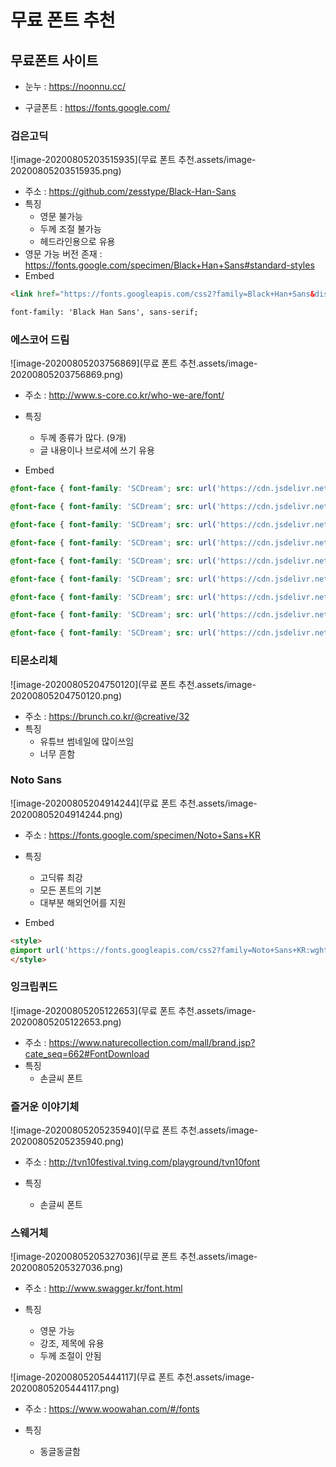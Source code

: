 # 무료 폰트 추천

## 무료폰트 사이트

- 눈누 : https://noonnu.cc/

- 구글폰트 : https://fonts.google.com/



### 검은고딕

![image-20200805203515935](무료 폰트 추천.assets/image-20200805203515935.png)

- 주소 : https://github.com/zesstype/Black-Han-Sans
- 특징
  - 영문 불가능
  - 두께 조절 불가능
  - 헤드라인용으로 유용
- 영문 가능 버전 존재 : https://fonts.google.com/specimen/Black+Han+Sans#standard-styles
- Embed

```html
<link href="https://fonts.googleapis.com/css2?family=Black+Han+Sans&display=swap" rel="stylesheet">

font-family: 'Black Han Sans', sans-serif;
```





### 에스코어 드림

![image-20200805203756869](무료 폰트 추천.assets/image-20200805203756869.png)

- 주소 : http://www.s-core.co.kr/who-we-are/font/
- 특징
  - 두께 종류가 많다. (9개)
  - 글 내용이나 브로셔에 쓰기 유용

- Embed

```css
@font-face { font-family: 'SCDream'; src: url('https://cdn.jsdelivr.net/gh/projectnoonnu/noonfonts_six@1.2/S-CoreDream-1Thin.woff') format('woff'); font-weight: 100; }

@font-face { font-family: 'SCDream'; src: url('https://cdn.jsdelivr.net/gh/projectnoonnu/noonfonts_six@1.2/S-CoreDream-2ExtraLight.woff') format('woff'); font-weight: 200; }

@font-face { font-family: 'SCDream'; src: url('https://cdn.jsdelivr.net/gh/projectnoonnu/noonfonts_six@1.2/S-CoreDream-3Light.woff') format('woff'); font-weight: 300; }

@font-face { font-family: 'SCDream'; src: url('https://cdn.jsdelivr.net/gh/projectnoonnu/noonfonts_six@1.2/S-CoreDream-4Regular.woff') format('woff'); font-weight: 400; }

@font-face { font-family: 'SCDream'; src: url('https://cdn.jsdelivr.net/gh/projectnoonnu/noonfonts_six@1.2/S-CoreDream-5Medium.woff') format('woff'); font-weight: 500; }

@font-face { font-family: 'SCDream'; src: url('https://cdn.jsdelivr.net/gh/projectnoonnu/noonfonts_six@1.2/S-CoreDream-6Bold.woff') format('woff'); font-weight: 600; }

@font-face { font-family: 'SCDream'; src: url('https://cdn.jsdelivr.net/gh/projectnoonnu/noonfonts_six@1.2/S-CoreDream-7ExtraBold.woff') format('woff'); font-weight: 700; }

@font-face { font-family: 'SCDream'; src: url('https://cdn.jsdelivr.net/gh/projectnoonnu/noonfonts_six@1.2/S-CoreDream-8Heavy.woff') format('woff'); font-weight: 800; }

@font-face { font-family: 'SCDream'; src: url('https://cdn.jsdelivr.net/gh/projectnoonnu/noonfonts_six@1.2/S-CoreDream-9Black.woff') format('woff'); font-weight: 900; }
```





### 티몬소리체

![image-20200805204750120](무료 폰트 추천.assets/image-20200805204750120.png)

- 주소 : https://brunch.co.kr/@creative/32
- 특징
  - 유튜브 썸네일에 많이쓰임
  - 너무 흔함



### Noto Sans

![image-20200805204914244](무료 폰트 추천.assets/image-20200805204914244.png)

- 주소 : https://fonts.google.com/specimen/Noto+Sans+KR
- 특징
  - 고딕류 최강
  - 모든 폰트의 기본
  - 대부분 해외언어를 지원

- Embed

```html
<style>
@import url('https://fonts.googleapis.com/css2?family=Noto+Sans+KR:wght@100&display=swap');
</style>
```





### 잉크립퀴드

![image-20200805205122653](무료 폰트 추천.assets/image-20200805205122653.png)

- 주소 : https://www.naturecollection.com/mall/brand.jsp?cate_seq=662#FontDownload
- 특징
  - 손글씨 폰트



### 즐거운 이야기체

![image-20200805205235940](무료 폰트 추천.assets/image-20200805205235940.png)

- 주소 : http://tvn10festival.tving.com/playground/tvn10font

- 특징
  - 손글씨 폰트



### 스웨거체

![image-20200805205327036](무료 폰트 추천.assets/image-20200805205327036.png)

- 주소 : http://www.swagger.kr/font.html

- 특징
  - 영문 가능
  - 강조, 제목에 유용
  - 두께 조절이 안됨



![image-20200805205444117](무료 폰트 추천.assets/image-20200805205444117.png)

- 주소 : https://www.woowahan.com/#/fonts

- 특징
  - 동글동글함
